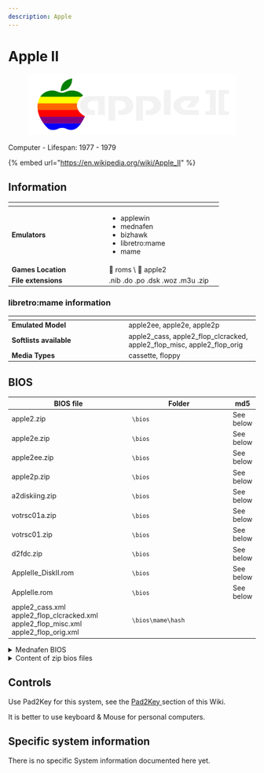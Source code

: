 ```yaml
---
description: Apple
---
```


# Apple II

<div align="left">

<figure><picture><source srcset="https://raw.githubusercontent.com/fabricecaruso/es-theme-carbon/91d85c7849cc550b0cac4e75cb8e0923d3b61b5e/art/logos/apple2-w.svg" media="(prefers-color-scheme: dark)"><img src="https://raw.githubusercontent.com/fabricecaruso/es-theme-carbon/52ff37c9e265587d006945a2ba695b5a962b3a3d/art/logos/apple2.svg" alt=""></picture><figcaption></figcaption></figure>

</div>

Computer - Lifespan: 1977 - 1979

{% embed url="https://en.wikipedia.org/wiki/Apple_II" %}

## Information

<table data-header-hidden><thead><tr><th width="184"></th><th></th><th data-hidden></th></tr></thead><tbody><tr><td><strong>Emulators</strong></td><td><ul><li>applewin</li><li>mednafen</li><li>bizhawk</li><li>libretro:mame</li><li>mame</li></ul></td><td></td></tr><tr><td><strong>Games Location</strong></td><td><span data-gb-custom-inline data-tag="emoji" data-code="1f4c1">📁</span> roms \ <span data-gb-custom-inline data-tag="emoji" data-code="1f4c2">📂</span> apple2</td><td></td></tr><tr><td><strong>File extensions</strong></td><td>.nib .do .po .dsk .woz .m3u .zip</td><td></td></tr></tbody></table>

### libretro:mame information

<table data-header-hidden><thead><tr><th width="224"></th><th></th></tr></thead><tbody><tr><td><strong>Emulated Model</strong></td><td>apple2ee, apple2e, apple2p</td></tr><tr><td><strong>Softlists available</strong></td><td>apple2_cass, apple2_flop_clcracked, apple2_flop_misc, apple2_flop_orig</td></tr><tr><td><strong>Media Types</strong></td><td>cassette, floppy</td></tr></tbody></table>

## BIOS

<table><thead><tr><th width="275">BIOS file</th><th width="258.0361010830325">Folder</th><th>md5</th></tr></thead><tbody><tr><td>apple2.zip</td><td><code>\bios</code></td><td>See below</td></tr><tr><td>apple2e.zip</td><td><code>\bios</code></td><td>See below</td></tr><tr><td>apple2ee.zip</td><td><code>\bios</code></td><td>See below</td></tr><tr><td>apple2p.zip</td><td><code>\bios</code></td><td>See below</td></tr><tr><td>a2diskiing.zip</td><td><code>\bios</code></td><td>See below</td></tr><tr><td>votrsc01a.zip</td><td><code>\bios</code></td><td>See below</td></tr><tr><td>votrsc01.zip</td><td><code>\bios</code></td><td>See below</td></tr><tr><td>d2fdc.zip</td><td><code>\bios</code></td><td>See below</td></tr><tr><td>AppleIIe_DiskII.rom</td><td><code>\bios</code></td><td>See below</td></tr><tr><td>AppleIIe.rom</td><td><code>\bios</code></td><td>See below</td></tr><tr><td>apple2_cass.xml<br>apple2_flop_clcracked.xml<br>apple2_flop_misc.xml<br>apple2_flop_orig.xml</td><td><code>\bios\mame\hash</code></td><td></td></tr></tbody></table>

<details>

<summary>Mednafen BIOS</summary>

apple2-int-auto.rom\
apple2-asoft-auto.rom\
disk2-13boot.rom\
disk2-13seq.rom\
disk2-16boot.rom\
disk2-16seq.rom

</details>

<details>

<summary>Content of zip bios files</summary>

```
"apple2.zip"
- "341-0001-00.e0" size="2048" crc="c0a4ad3b" sha1="bf32195efcb34b694c893c2d342321ec3a24b98f"
- "341-0002-00.e8" size="2048" crc="a99c2cf6" sha1="9767d92d04fc65c626223f25564cca31f5248980"
- "341-0003-00.f0" size="2048" crc="62230d38" sha1="f268022da555e4c809ca1ae9e5d2f00b388ff61c"
- "341-0004-00.f8" size="2048" crc="020a86d0" sha1="52a18bd578a4694420009cad7a7a5779a8c00226"
- "341-0016-00.d0" size="2048" crc="4234e88a" sha1="c9a81d704dc2f0c3416c20f9c4ab71fedda937ed"
- "341-0020-00.f8" size="2048" crc="079589c4" sha1="a28852ff997b4790e53d8d0352112c4b1a395098"
- "341-0027-a.p5" size="256" crc="ce7144f6" sha1="d4181c9f046aafc3fb326b381baac809d9e38d16"
- "341-0028-a.rom" size="256" crc="b72a2c70" sha1="bc39fbd5b9a8d2287ac5d0a42e639fc4d3c2f9d4"
- "a2.chr" size="2048" crc="64f415c6" sha1="f9d312f128c9557d9d6ac03bfad6c3ddf83e5659"
- "sc01a.bin" size="512" crc="fc416227" sha1="1d6da90b1807a01b5e186ef08476119a862b5e6d"

"apple2e.zip"
- "341-0027-a.p5" size="256" crc="ce7144f6" sha1="d4181c9f046aafc3fb326b381baac809d9e38d16"
- "341-0028-a.rom" size="256" crc="b72a2c70" sha1="bc39fbd5b9a8d2287ac5d0a42e639fc4d3c2f9d4"
- "342-0132-c.e12" size="2048" crc="e47045f4" sha1="12a2e718f5f4acd69b6c33a45a4a940b1440a481"
- "342-0133-a.chr" size="4096" crc="b081df66" sha1="7060de104046736529c1e8a687a0dd7b84f8c51b"
- "342-0134-a.64" size="8192" crc="fc3d59d8" sha1="8895a4b703f2184b673078f411f4089889b61c54"
- "342-0135-b.64" size="8192" crc="e248835e" sha1="523838c19c79f481fa02df56856da1ec3816d16e"
- "sc01a.bin" size="512" crc="fc416227" sha1="1d6da90b1807a01b5e186ef08476119a862b5e6d"

"apple2ee.zip"
- "341-0027-a.p5" size="256" crc="ce7144f6" sha1="d4181c9f046aafc3fb326b381baac809d9e38d16"
- "341-0028-a.rom" size="256" crc="b72a2c70" sha1="bc39fbd5b9a8d2287ac5d0a42e639fc4d3c2f9d4"
- "341-0132-d.e12" size="2048" crc="c506efb9" sha1="8e14e85c645187504ec9d162b3ea614a0c421d32"
- "342-0265-a.chr" size="4096" crc="2651014d" sha1="b2b5d87f52693817fc747df087a4aa1ddcdb1f10"
- "342-0303-a.e8" size="8192" crc="95e10034" sha1="afb09bb96038232dc757d40c0605623cae38088e"
- "342-0304-a.e10" size="8192" crc="443aa7c4" sha1="3aecc56a26134df51e65e17f33ae80c1f1ac93e6"
- "sc01a.bin" size="512" crc="fc416227" sha1="1d6da90b1807a01b5e186ef08476119a862b5e6d"

"apple2p.zip"
<rom name="341-0011.d0" size="2048" crc="6f05f949" sha1="0287ebcef2c1ce11dc71be15a99d2d7e0e128b1e"
- "341-0012.d8" size="2048" crc="1f08087c" sha1="a75ce5aab6401355bf1ab01b04e4946a424879b5"
- "341-0013.e0" size="2048" crc="2b8d9a89" sha1="8d82a1da63224859bd619005fab62c4714b25dd7"
- "341-0014.e8" size="2048" crc="5719871a" sha1="37501be96d36d041667c15d63e0c1eff2f7dd4e9"
- "341-0015.f0" size="2048" crc="9a04eecf" sha1="e6bf91ed28464f42b807f798fc6422e5948bf581"
- "341-0020-00.f8" size="2048" crc="079589c4" sha1="a28852ff997b4790e53d8d0352112c4b1a395098"
- "341-0027-a.p5" size="256" crc="ce7144f6" sha1="d4181c9f046aafc3fb326b381baac809d9e38d16"
- "341-0028-a.rom" size="256" crc="b72a2c70" sha1="bc39fbd5b9a8d2287ac5d0a42e639fc4d3c2f9d4"
- "341-0036.chr" size="2048" crc="64f415c6" sha1="f9d312f128c9557d9d6ac03bfad6c3ddf83e5659"
- "sc01a.bin" size="512" crc="fc416227" sha1="1d6da90b1807a01b5e186ef08476119a862b5e6d"

"a2diskiing.zip"
- "341-0027-a.p5" size="256" crc="ce7144f6" sha1="d4181c9f046aafc3fb326b381baac809d9e38d16"
- "341-0028-a.rom" size="256" crc="b72a2c70" sha1="bc39fbd5b9a8d2287ac5d0a42e639fc4d3c2f9d4"

"votrsc01a.zip"
- "sc01a.bin" size="512" crc="fc416227" sha1="1d6da90b1807a01b5e186ef08476119a862b5e6d"

"votrsc01.zip"
- "sc01.bin" size="512" crc="528d1c57" sha1="268b5884dce04e49e2376df3e2dc82e852b708c1"

"d2fdc.zip"
- "341-0028-a.rom" size="256" crc="b72a2c70" sha1="bc39fbd5b9a8d2287ac5d0a42e639fc4d3c2f9d4"
```

</details>

## Controls

Use Pad2Key for this system, see the [Pad2Key ](../../../../controllers/pad2key.md)section of this Wiki.

It is better to use keyboard & Mouse for personal computers.

## Specific system information

There is no specific System information documented here yet.

